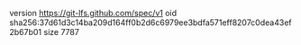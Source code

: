 version https://git-lfs.github.com/spec/v1
oid sha256:37d61d3c14ba209d164ff0b2d6c6979ee3bdfa571eff8207c0dea43ef2b67b01
size 7787
